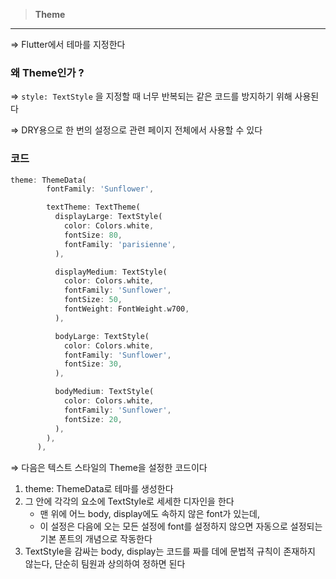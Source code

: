 > **Theme**
> 

---

⇒ Flutter에서 테마를 지정한다

### 왜 Theme인가 ?

⇒ `style: TextStyle` 을 지정할 때 너무 반복되는 같은 코드를 방지하기 위해 사용된다

⇒ DRY용으로 한 번의 설정으로 관련 페이지 전체에서 사용할 수 있다

### 코드

```dart
theme: ThemeData(
        fontFamily: 'Sunflower',

        textTheme: TextTheme(
          displayLarge: TextStyle(
            color: Colors.white,
            fontSize: 80,
            fontFamily: 'parisienne',
          ),

          displayMedium: TextStyle(
            color: Colors.white,
            fontFamily: 'Sunflower',
            fontSize: 50,
            fontWeight: FontWeight.w700,
          ),

          bodyLarge: TextStyle(
            color: Colors.white,
            fontFamily: 'Sunflower',
            fontSize: 30,
          ),

          bodyMedium: TextStyle(
            color: Colors.white,
            fontFamily: 'Sunflower',
            fontSize: 20,
          ),
        ),
      ),
```

⇒ 다음은 텍스트 스타일의 Theme을 설정한 코드이다

1. theme: ThemeData로 테마를 생성한다
2. 그 안에 각각의 요소에 TextStyle로 세세한 디자인을 한다
    - 맨 위에 어느 body, display에도 속하지 않은 font가 있는데,
    - 이 설정은 다음에 오는 모든 설정에 font를 설정하지 않으면 자동으로 설정되는 기본 폰트의 개념으로 작동한다
3. TextStyle을 감싸는 body, display는 코드를 짜를 데에 문법적 규칙이 존재하지 않는다, 단순히 팀원과 상의하여 정하면 된다
